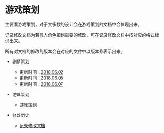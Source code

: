 # 游戏策划

主要看游戏策划，对于大多数的设计会在游戏策划的文档中会体现出来。

记录修改文档为若有人角色策划需要的修改，可在记录修改文档中按对应的格式标识出来。

所有对文档的修改的版本会在对应的文件中以版本号表示出来。

- 剧情策划
    - 更新时间：[2018.06.02](2018.06.02-剧情策划(rough).md)
    - 更新时间：[2018.06.05](2018.06.05-剧情策划.md)
    - 更新时间：[2018.06.07](2018.06.07-剧情策划.md)

- 游戏策划
    - [游戏策划](游戏策划.md)

- 修改历史
    - [记录修改文档](记录修改文档.md)